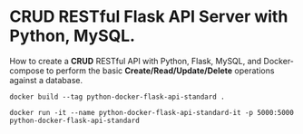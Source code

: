 # CRUD RESTful Flask API Server with Python, MySQL.

How to create a **CRUD** RESTful API with Python, Flask, MySQL, and Docker-compose to perform the basic **Create/Read/Update/Delete** operations against a database.

```text
docker build --tag python-docker-flask-api-standard .
```

```text
docker run -it --name python-docker-flask-api-standard-it -p 5000:5000 python-docker-flask-api-standard
```